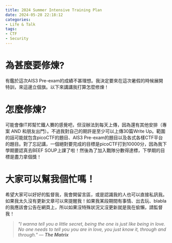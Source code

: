 ```yaml
---
title: 2024 Summer Intensive Training Plan
date: 2024-05-28 22:18:12
categories:
- Life & Talk
tags:
- CTF
- Security
---
```


# 為甚麼要修煉?
有鑑於這次AIS3 Pre-exam的成績不甚理想。我決定要來在這次暑假的時候展開特訓，來這邊立個旗。以下來講講我打算怎麼修煉！

# 怎麼修煉?
可能會像IT邦幫忙鐵人賽的感覺吧，但沒辦法到每天上傳，因為還有其他安排（專案 AND 和朋友出門）。不過我對自己的期許是至少可以上傳30篇Write Up。範圍的話可能就包含picoCTF的題目、AIS3 Pre-exam的題目以及各式各樣CTF平台的題目。對了忘記講，一個絕對要完成的目標是picoCTF打到10000分，因為我下學期要認真去BEEF SOUP上課了啦！然後為了加入戰隊分數得達標，下學期的目標是盡力拿個獎！

# 大家可以幫我個忙嗎！
希望大家可以好好的監督我，我會開留言區，或是認識我的人也可以直接私訊我。如果我太久沒有更新文章可以來提醒我！如果我某段期間有事情、出去玩、blabla的我應該會公告在網頁上，所以如果沒特殊狀況又沒更新就是我在偷懶，請監督我！

> *"I wanna tell you a little secret, being the one is just like being in love. No one needs to tell you you are in love, you just know it, through and through." — **The Matrix***